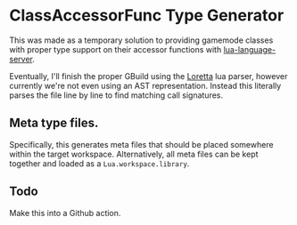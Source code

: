 # ClassAccessorFunc Type Generator

This was made as a temporary solution to providing gamemode classes with proper type support
on their accessor functions with [lua-language-server](https://github.com/LuaLS/lua-language-server).

Eventually, I'll finish the proper GBuild using the [Loretta](https://github.com/LorettaDevs/Loretta) lua parser, however currently we're not even using an AST representation. Instead this literally parses the file line by line to find matching call signatures.

## Meta type files.

Specifically, this generates meta files that should be placed somewhere within the target workspace.
Alternatively, all meta files can be kept together and loaded as a `Lua.workspace.library`.

## Todo

Make this into a Github action.